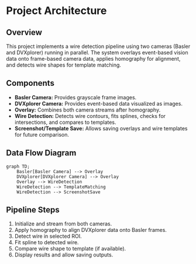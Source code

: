 # Project Architecture

## Overview
This project implements a wire detection pipeline using two cameras (Basler and DVXplorer) running in parallel. The system overlays event-based vision data onto frame-based camera data, applies homography for alignment, and detects wire shapes for template matching.

## Components
- **Basler Camera:** Provides grayscale frame images.
- **DVXplorer Camera:** Provides event-based data visualized as images.
- **Overlay:** Combines both camera streams after homography.
- **Wire Detection:** Detects wire contours, fits splines, checks for intersections, and compares to templates.
- **Screenshot/Template Save:** Allows saving overlays and wire templates for future comparison.

## Data Flow Diagram
```mermaid
graph TD;
    Basler[Basler Camera] --> Overlay
    DVXplorer[DVXplorer Camera] --> Overlay
    Overlay --> WireDetection
    WireDetection --> TemplateMatching
    WireDetection --> ScreenshotSave
```

## Pipeline Steps
1. Initialize and stream from both cameras.
2. Apply homography to align DVXplorer data onto Basler frames.
3. Detect wire in selected ROI.
4. Fit spline to detected wire.
5. Compare wire shape to template (if available).
6. Display results and allow saving outputs.
